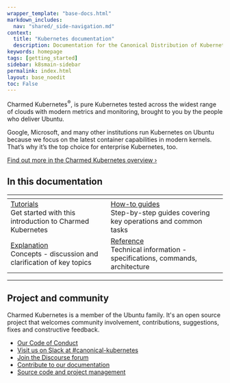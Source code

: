 ```yaml
---
wrapper_template: "base-docs.html"
markdown_includes:
  nav: "shared/_side-navigation.md"
context:
  title: "Kubernetes documentation"
  description: Documentation for the Canonical Distribution of Kubernetes.
keywords: homepage
tags: [getting_started]
sidebar: k8smain-sidebar
permalink: index.html
layout: base_noedit
toc: False
---
```


Charmed Kubernetes<sup>&reg;</sup>, is pure Kubernetes tested across the widest range of clouds with modern metrics and monitoring, brought to you by the people who deliver Ubuntu.

Google, Microsoft, and many other institutions run Kubernetes on Ubuntu because we focus on the latest container capabilities in modern kernels. That’s why it’s the top choice for enterprise Kubernetes, too.

[Find out more in the Charmed Kubernetes overview&nbsp;&rsaquo;](../overview)

<img src="https://assets.ubuntu.com/v1/843c77b6-juju-at-a-glace.svg" style="float:right; margin-left: 2rem; border: 0" alt="">

## In this documentation

<div class="md-table">
<table>
<thead>
<tr>
<th></th>
<th></th>
</tr>
</thead>
<tbody>
<tr>
<td><a href="/docs/tutorials">Tutorials</a><br>  Get started with this introduction to Charmed Kubernetes <br></td>
<td><a href="/docs/how-to">How-to guides</a> <br> Step-by-step guides covering key operations and common tasks</td>
</tr>
<tr>
<td><a href="/docs/explanation">Explanation</a> <br> Concepts - discussion and clarification of key topics</td>
<td><a href="/docs/reference">Reference</a> <br> Technical information - specifications, commands, architecture</td>
</tr>
</tbody>
</table>
</div>

---

## Project and community

Charmed Kubernetes is a member of the Ubuntu family. It's an open source project that welcomes community involvement, contributions, suggestions, fixes and constructive feedback.

* [Our Code of Conduct](https://ubuntu.com/community/code-of-conduct)
* [Visit us on Slack at #canonical-kubernetes](https://communityinviter.com/apps/kubernetes/community)
* [Join the Discourse forum](https://discuss.kubernetes.io/)
* [Contribute to our documentation](https://github.com/charmed-kubernetes/kubernetes-docs)
* [Source code and project management](https://github.com/charmed-kubernetes)


